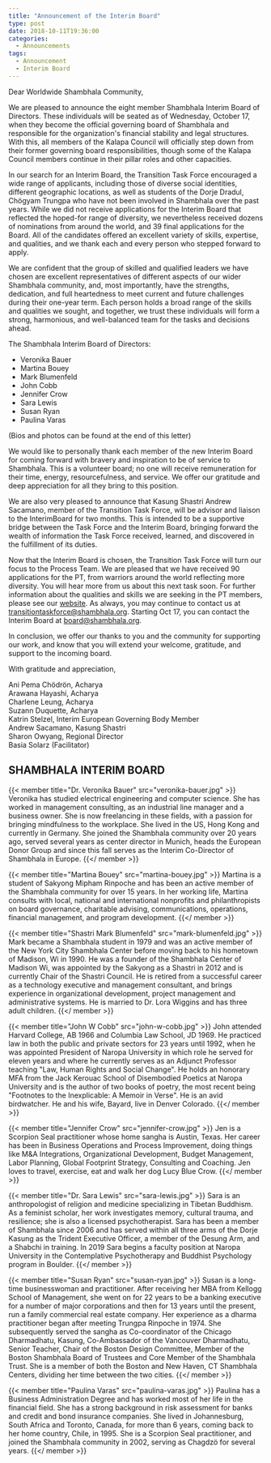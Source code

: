 ```yaml
---
title: "Announcement of the Interim Board"
type: post
date: 2018-10-11T19:36:00
categories:
  - Announcements
tags:
  - Announcement
  - Interim Board
---
```

Dear Worldwide Shambhala Community,

We are pleased to announce the eight member Shambhala Interim Board of Directors. These individuals will be seated as of Wednesday, October 17, when they become the official governing board of Shambhala and responsible for the organization's financial stability and legal structures. With this, all members of the Kalapa Council will officially step down from their former governing board responsibilities, though some of the Kalapa Council members continue in their pillar roles and other capacities. 

In our search for an Interim Board, the Transition Task Force encouraged a wide range of applicants, including those of diverse social identities, different geographic locations, as well as students of the Dorje Dradul, Chögyam Trungpa who have not been involved in Shambhala over the past years. While we did not receive applications for the Interim Board that reflected the hoped-for range of diversity, we nevertheless received dozens of nominations from around the world, and 39 final applications for the Board. All of the candidates offered an excellent variety of skills, expertise, and qualities, and we thank each and every person who stepped forward to apply.  

We are confident that the group of skilled and qualified leaders we have chosen are excellent representatives of different aspects of our wider Shambhala community, and, most importantly, have the strengths, dedication, and full heartedness to meet current and future challenges during their one-year term. Each person holds a broad range of the skills and qualities we sought, and together, we trust these individuals will form a strong, harmonious, and well-balanced team for the tasks and decisions ahead. 

The Shambhala Interim Board of Directors:

*   Veronika Bauer
*   Martina Bouey
*   Mark Blumenfeld
*   John Cobb
*   Jennifer Crow
*   Sara Lewis
*   Susan Ryan
*   Paulina Varas

(Bios and photos can be found at the end of this letter)

We would like to personally thank each member of the new Interim Board for coming forward with bravery and inspiration to be of service to Shambhala. This is a volunteer board; no one will receive remuneration for their time, energy, resourcefulness, and service. We offer our gratitude and deep appreciation for all they bring to this position.  

We are also very pleased to announce that Kasung Shastri Andrew Sacamano, member of the Transition Task Force, will be advisor and liaison to the InterimBoard for two months. This is intended to be a supportive bridge between the Task Force and the Interim Board, bringing forward the wealth of information the Task Force received, learned, and discovered in the fulfillment of its duties. 

Now that the Interim Board is chosen, the Transition Task Force will turn our focus to the Process Team. We are pleased that we have received 90 applications for the PT, from warriors around the world reflecting more diversity. You will hear more from us about this next task soon. For further information about the qualities and skills we are seeking in the PT members, please see our [website](http://www.shambhala-transition.org).  As always, you may continue to contact us at [transitiontaskforce@shambhala.org](mailto:transitiontaskforce@shambhala.org). Starting Oct 17, you can contact the Interim Board at [board@shambhala.org](mailto:board@shambhala.org). 

In conclusion, we offer our thanks to you and the community for supporting our work, and know that you will extend your welcome, gratitude, and support to the incoming board. 

With gratitude and appreciation,

Ani Pema Chödrön, Acharya\
Arawana Hayashi, Acharya\
Charlene Leung, Acharya\
Suzann Duquette, Acharya\
Katrin Stelzel, Interim European Governing Body Member\
Andrew Sacamano, Kasung Shastri\
Sharon Owyang, Regional Director\
Basia Solarz (Facilitator)

## SHAMBHALA INTERIM BOARD

{{< member title="Dr. Veronika Bauer" src="veronika-bauer.jpg" >}}
Veronika  has studied electrical engineering and computer science. She has worked in management consulting, as an industrial line manager and a business owner. She is now freelancing in these fields, with a passion for bringing mindfulness to the workplace. She lived in the US, Hong Kong and currently in Germany.  She joined the Shambhala community over 20 years ago, served several years as center director in Munich, heads the European Donor Group and since this fall serves as the Interim Co-Director of Shambhala in Europe.
{{</ member >}}

{{< member title="Martina Bouey" src="martina-bouey.jpg" >}}
Martina is a student of Sakyong Mipham Rinpoche and has been an active member of the Shambhala community for over 15 years. In her working life, Martina consults with local, national and international nonprofits and philanthropists on board governance, charitable advising, communications, operations, financial management, and program development.
{{</ member >}}

{{< member title="Shastri Mark Blumenfeld" src="mark-blumenfeld.jpg" >}}
Mark became a Shambhala student in 1979 and was an active member of the New York City Shambhala Center before moving back to his hometown of Madison, Wi in 1990.  He was a founder of the Shambhala Center of Madison Wi, was appointed by the Sakyong as a Shastri in 2012 and is currently Chair of the Shastri Council. He is retired from a successful career as a technology executive and management consultant, and brings experience in organizational development, project management and administrative systems.  He is married to Dr. Lora Wiggins and has three adult children.
{{</ member >}}

{{< member title="John W Cobb" src="john-w-cobb.jpg" >}}
John attended Harvard College, AB 1966 and Columbia Law School, JD 1969. He practiced law in both the public and private sectors for 23 years until 1992, when he was appointed President of Naropa University in which role he served for eleven years and where he currently serves as an Adjunct Professor teaching "Law, Human Rights and Social Change". He holds an honorary MFA from the Jack Kerouac School of Disembodied Poetics at Naropa University and is the author of two books of poetry, the most recent being "Footnotes to the Inexplicable: A Memoir in Verse". He is an avid birdwatcher. He and his wife, Bayard, live in Denver Colorado.
{{</ member >}}

{{< member title="Jennifer Crow" src="jennifer-crow.jpg" >}}
Jen is a Scorpion Seal practitioner whose home sangha is Austin, Texas. Her career has been in Business Operations and Process Improvement, doing things like M&A Integrations, Organizational Development, Budget Management, Labor Planning, Global Footprint Strategy, Consulting and Coaching. Jen loves to travel, exercise, eat and walk her dog Lucy Blue Crow. 
{{</ member >}}

{{< member title="Dr. Sara Lewis" src="sara-lewis.jpg" >}}
Sara is an anthropologist of religion and medicine specializing in Tibetan Buddhism. As a feminist scholar, her work investigates memory, cultural trauma, and resilience; she is also a licensed psychotherapist. Sara has been a member of Shambhala since 2006 and has served within all three arms of the Dorje Kasung as the Trident Executive Officer, a member of the Desung Arm, and a Shabchi in training. In 2019 Sara begins a faculty position at Naropa University in the Contemplative Psychotherapy and Buddhist Psychology program in Boulder.
{{</ member >}}

{{< member title="Susan Ryan" src="susan-ryan.jpg" >}}
Susan is a long-time businesswoman and practitioner.   After receiving her MBA from Kellogg School of Management, she went on for 22 years to be a banking executive for a number of major corporations and then for 13 years until the present, run a family commercial real estate company.  Her experience as a dharma practitioner began after meeting Trungpa Rinpoche in 1974. She subsequently served the sangha as Co-coordinator of the Chicago Dharmadhatu, Kasung, Co-Ambassador of the Vancouver Dharmadhatu, Senior Teacher, Chair of the Boston Design Committee, Member of the Boston Shambhala Board of Trustees and Core Member of the Shambhala Trust. She is a member of both the Boston and New Haven, CT Shambhala Centers, dividing her time between the two cities.
{{</ member >}}

{{< member title="Paulina Varas" src="paulina-varas.jpg" >}}
Paulina has a Business Administration Degree and has worked most of her life in the financial field.  She has a strong background in risk assessment for banks and credit and bond insurance companies.  She lived in Johannesburg, South Africa and Toronto, Canada, for more than 6 years, coming back to her home country, Chile, in 1995. She is a Scorpion Seal practitioner, and joined the Shambhala community  in 2002, serving as Chagdzö for several years. 
{{</ member >}}

